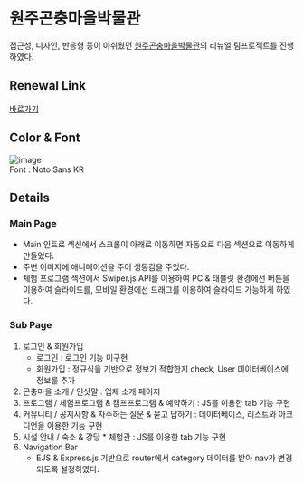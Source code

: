 # 원주곤충마을박물관
접근성, 디자인, 반응형 등이 아쉬웠던 [원주곤충마을박물관](http://www.bugsvill.co.kr/)의 리뉴얼 팀프로젝트를 진행 하였다.  
## Renewal Link
[바로가기](https://wonju-walkingcabbage.koyeb.app/)
## Color & Font
![image](https://user-images.githubusercontent.com/70689018/229988833-a9b88d28-5596-439d-83b6-4df6922b40c6.png)  
Font : Noto Sans KR
## Details
### Main Page
* Main 인트로 섹션에서 스크롤이 아래로 이동하면 자동으로 다음 섹션으로 이동하게 만들었다. 
* 주변 이미지에 애니메이션을 주어 생동감을 주었다.
* 체험 프로그램 섹션에서 Swiper.js API를 이용하여 PC & 태블릿 환경에선 버튼을 이용하여 슬라이드를, 모바일 환경에선 드래그를 이용하여 슬라이드 가능하게 하였다.   
### Sub Page
1. 로그인 & 회원가입
    * 로그인 : 로그인 기능 미구현
    * 회원가입 : 정규식을 기반으로 정보가 적합한지 check, User 데이터베이스에 정보를 추가  
3. 곤충마을 소개 / 인삿말 : 업체 소개 페이지
4. 프로그램 / 체험프로그램 & 캠프프로그램 & 예약하기 : JS를 이용한 tab 기능 구현
5. 커뮤니티 / 공지사항 & 자주하는 질문 & 묻고 답하기 : 데이터베이스, 리스트와 아코디언을 이용한 기능 구현
6. 시설 안내 / 숙소 & 강당 * 체험관 : JS를 이용한 tab 기능 구현
6. Navigation Bar 
    * EJS & Express.js 기반으로 router에서 category 데이터를 받아 nav가 변경되도록 설정하였다. 
